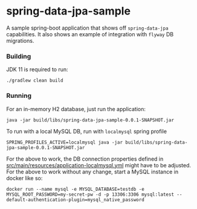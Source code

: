 # spring-data-jpa-sample

A sample spring-boot application that shows off `spring-data-jpa` capabilities. It also shows an example of integration with `flyway` DB migrations.

### Building

JDK 11 is required to run: 

```
./gradlew clean build
```

### Running

For an in-memory H2 database, just run the application:

```
java -jar build/libs/spring-data-jpa-sample-0.0.1-SNAPSHOT.jar 
```

To run with a local MySQL DB, run with `localmysql` spring profile

```
SPRING_PROFILES_ACTIVE=localmysql java -jar build/libs/spring-data-jpa-sample-0.0.1-SNAPSHOT.jar
```

For the above to work, the DB connection properties defined in [src/main/resources/application-localmysql.yml](src/main/resources/application-localmysql.yml) might have to be adjusted. For the above to work without any change, start a MySQL instance in docker like so:

```
docker run --name mysql -e MYSQL_DATABASE=testdb -e MYSQL_ROOT_PASSWORD=my-secret-pw -d -p 13306:3306 mysql:latest --default-authentication-plugin=mysql_native_password
```
